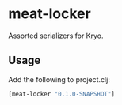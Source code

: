# meat-locker

Assorted serializers for Kryo.

## Usage

Add the following to project.clj:

```clojure
[meat-locker "0.1.0-SNAPSHOT"]
```
